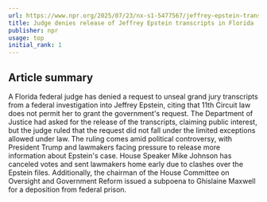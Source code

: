 ```yaml
---
url: https://www.npr.org/2025/07/23/nx-s1-5477567/jeffrey-epstein-transcripts-florida
title: Judge denies release of Jeffrey Epstein transcripts in Florida
publisher: npr
usage: top
initial_rank: 1
---
```

## Article summary
A Florida federal judge has denied a request to unseal grand jury transcripts from a federal investigation into Jeffrey Epstein, citing that 11th Circuit law does not permit her to grant the government's request. The Department of Justice had asked for the release of the transcripts, claiming public interest, but the judge ruled that the request did not fall under the limited exceptions allowed under law. The ruling comes amid political controversy, with President Trump and lawmakers facing pressure to release more information about Epstein's case. House Speaker Mike Johnson has canceled votes and sent lawmakers home early due to clashes over the Epstein files. Additionally, the chairman of the House Committee on Oversight and Government Reform issued a subpoena to Ghislaine Maxwell for a deposition from federal prison.

